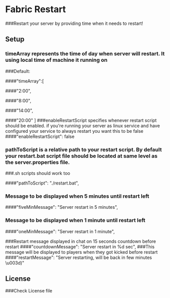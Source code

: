 # Fabric Restart
###Restart your server by providing time when it needs to restart!

## Setup

### timeArray represents the time of day when server will restart. It using local time of machine it running on

###Default:

####"timeArray":[

####"2:00",

####"8:00",

####"14:00",

####"20:00" ]
###enableRestartScript specifies whenever restart script should be enabled. if you're running your server as linux service and have configured your service to always restart you want this to be false 
####"enableRestartScript": false
### pathToScript is a relative path to your restart script. By default your restart.bat script file should be located at same level as the server.properties file. 
###.sh scripts should work too

####"pathToScript": "./restart.bat",
### Message to be displayed when 5 minutes until restart left
####"fiveMinMessage": "Server restart in 5 minutes",
### Message to be displayed when 1 minute until restart left
####"oneMinMessage": "Server restart in 1 minute",

###Restart message displayed in chat on 15 seconds countdown before restart
####"countdownMessage": "Server restart in %d sec",
###This message will be displayed to players when they got kicked before restart
####"restartMessage": "Server restarting, will be back in few minutes \u003d)"



## License

###Check License file
